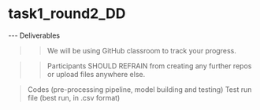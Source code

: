 # task1_round2_DD

--- Deliverables

>> We will be using GitHub classroom to track your progress.

>> Participants SHOULD REFRAIN from creating any further repos or upload files anywhere else.

> Codes (pre-processing pipeline, model building and testing)
> Test run file (best run, in .csv format)
